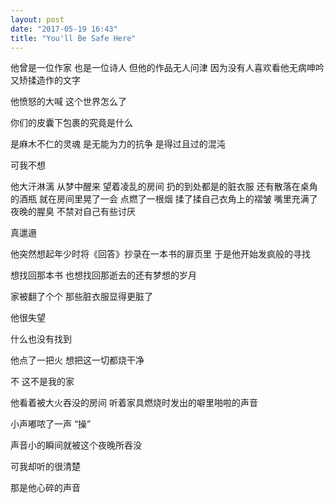 ```yaml
---
layout: post
date: "2017-05-19 16:43"
title: "You'll Be Safe Here"
---
```



他曾是一位作家
也是一位诗人
但他的作品无人问津
因为没有人喜欢看他无病呻吟又矫揉造作的文字

他愤怒的大喊
这个世界怎么了

你们的皮囊下包裹的究竟是什么

是麻木不仁的灵魂
是无能为力的抗争
是得过且过的混沌

可我不想

他大汗淋漓 从梦中醒来
望着凌乱的房间
扔的到处都是的脏衣服
还有散落在桌角的酒瓶
就在房间里晃了一会
点燃了一根烟
揉了揉自己衣角上的褶皱
嘴里充满了夜晚的腥臭
不禁对自己有些讨厌

真邋遢

他突然想起年少时将《回答》抄录在一本书的扉页里
于是他开始发疯般的寻找

想找回那本书
也想找回那逝去的还有梦想的岁月

家被翻了个个
那些脏衣服显得更脏了

他很失望

什么也没有找到

他点了一把火
想把这一切都烧干净

不
这不是我的家

他看着被大火吞没的房间
听着家具燃烧时发出的噼里啪啦的声音

小声嘟哝了一声 “操”

声音小的瞬间就被这个夜晚所吞没

可我却听的很清楚

那是他心碎的声音
